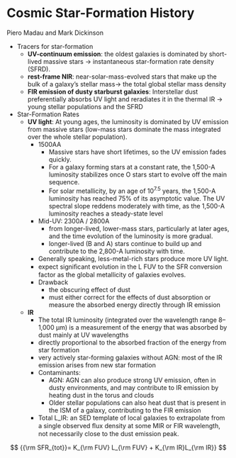 # Cosmic Star-Formation History
Piero Madau and Mark Dickinson

- Tracers for star-formation
	- **UV-continuum emission**: the oldest galaxies is dominated by short-lived massive stars -> instantaneous star-formation rate density (SFRD).
	- **rest-frame NIR**: near-solar-mass-evolved stars that make up the bulk of a galaxy’s stellar mass-> the total global stellar mass density
	- **FIR emission of dusty starburst galaxies**:	Interstellar dust preferentially absorbs UV light and reradiates it in the thermal IR -> young stellar populations and the SFRD
- Star-Formation Rates
	- **UV light**: At young ages, the luminosity is dominated by UV emission from massive stars (low-mass stars dominate the mass integrated over the whole stellar population).  
		- 1500AA
			- Massive stars have short lifetimes, so the UV emission fades quickly.
			- For a galaxy forming stars at a constant rate, the 1,500-A luminosity stabilizes once O stars start to evolve off the main sequence.
			- For solar metallicity, by an age of $10^{7.5}$ years, the 1,500-A luminosity has reached 75% of its asymptotic value. The UV spectral slope reddens moderately with time, as the 1,500-A luminosity reaches a steady-state level
		- Mid-UV: 2300A / 2800A
			- from longer-lived, lower-mass stars, particularly at later ages, and the time evolution of the luminosity is more gradual.
			- longer-lived (B and A) stars continue to build up and contribute to the 2,800-A luminosity with time. 
		- Generally speaking, less-metal-rich stars produce more UV light.
		- expect signiﬁcant evolution in the L FUV to the SFR conversion factor as the global metallicity of galaxies evolves.
		- Drawback
			- the obscuring effect of dust
			- must either correct for the effects of dust absorption or measure the absorbed energy directly through IR emission
	- **IR**
		- The total IR luminosity (integrated over the wavelength range 8–1,000 μm) is a measurement of the energy that was absorbed by dust mainly at UV wavelengths
		- directly proportional to the absorbed fraction of the energy from star formation
		- very actively star-forming galaxies without AGN: most of the IR emission arises from new star formation
		- Contaminants:
			- AGN: AGN can also produce strong UV emission, often in dusty environments, and may contribute to IR emission by heating dust in the torus and clouds
			- Older stellar populations can also heat dust that is present in the ISM of a galaxy, contributing to the FIR emission
		- Total L_IR: an SED template of local galaxies to extrapolate from a single observed ﬂux density at some MIR or FIR wavelength, not necessarily close to the dust emission peak.


$$
{{\rm SFR_{tot}}= K_{\rm FUV} L_{\rm FUV} + K_{\rm IR}L_{\rm IR}}
$$
